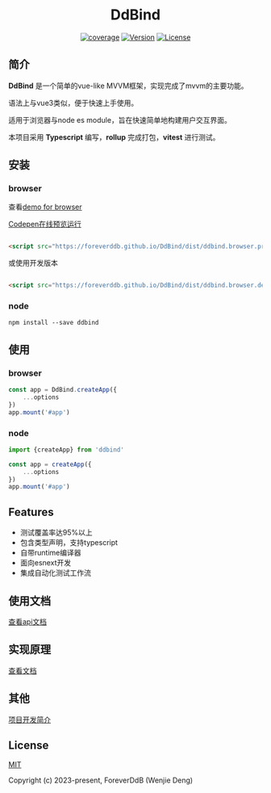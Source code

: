 <h1 align="center">
  DdBind
</h1>

<p align="center">
  <a href="https://codecov.io/gh/Foreverddb/DdBind"><img src="https://codecov.io/gh/Foreverddb/DdBind/branch/master/graph/badge.svg?token=GXMXNM3HQL" alt="coverage"/></a>
  <a href="https://www.npmjs.com/package/ddbind"><img src="https://img.shields.io/npm/v/ddbind.svg?sanitize=true" alt="Version"></a>
  <a href="https://www.npmjs.com/package/ddbind"><img src="https://img.shields.io/npm/l/ddbind.svg?sanitize=true" alt="License"></a>
</p>

## 简介

**DdBind** 是一个简单的vue-like MVVM框架，实现完成了mvvm的主要功能。

语法上与vue3类似，便于快速上手使用。

适用于浏览器与node es module，旨在快速简单地构建用户交互界面。

本项目采用 **Typescript** 编写，**rollup** 完成打包，**vitest** 进行测试。

## 安装

### browser

查看[demo for browser](https://foreverddb.github.io/DdBind/docs/demo.html)

[Codepen在线预览运行]()

```html

<script src="https://foreverddb.github.io/DdBind/dist/ddbind.browser.prod.js"></script>
```

或使用开发版本

```html

<script src="https://foreverddb.github.io/DdBind/dist/ddbind.browser.dev.js"></script>
```

### node

```shell
npm install --save ddbind
```

## 使用

### browser

```javascript
const app = DdBind.createApp({
    ...options
})
app.mount('#app')
```

### node

```typescript
import {createApp} from 'ddbind'

const app = createApp({
    ...options
})
app.mount('#app')
```

## Features

- 测试覆盖率达95%以上
- 包含类型声明，支持typescript
- 自带runtime编译器
- 面向esnext开发
- 集成自动化测试工作流

## 使用文档

[查看api文档](docs/api.md)

## 实现原理

[查看文档](docs/实现原理.md)

## 其他

[项目开发简介](docs/usage.md)

## License

[MIT](https://opensource.org/licenses/MIT)

Copyright (c) 2023-present, ForeverDdB (Wenjie Deng)